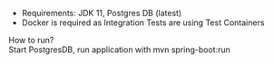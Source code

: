 
- Requirements: JDK 11, Postgres DB (latest)
- Docker is required as Integration Tests are using Test Containers

How to run?  
Start PostgresDB, run application with mvn spring-boot:run

